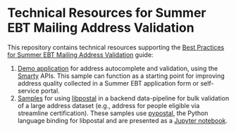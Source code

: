 # Technical Resources for Summer EBT Mailing Address Validation

This repository contains technical resources supporting the [Best Practices for Summer EBT Mailing Address Validation]() guide:
1. [Demo application](/demo-application/README.md) for address autocomplete and validation, using the [Smarty](https://smarty.com) APIs. This sample can function as a starting point for improving address quality collected in a Summer EBT application form or self-service portal.
2. [Samples](/data-pipeline-samples/README.md) for using [libpostal](https://github.com/openvenues/libpostal) in a backend data-pipeline for bulk validation of a large address dataset (e.g., address for people eligible via streamline certification). These samples use [pypostal](https://github.com/openvenues/pypostal), the Python language binding for libpostal and are presented as a [Jupyter notebook](https://jupyter.org/).
